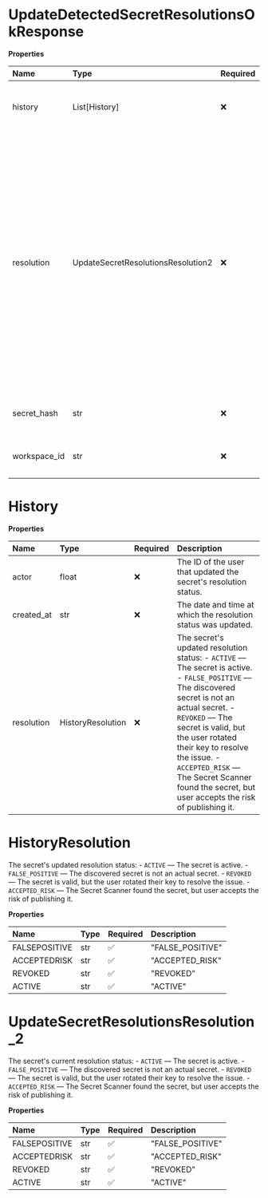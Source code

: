 # UpdateDetectedSecretResolutionsOkResponse

**Properties**

| Name         | Type                               | Required | Description                                                                                                                                                                                                                                                                                                                                 |
| :----------- | :--------------------------------- | :------- | :------------------------------------------------------------------------------------------------------------------------------------------------------------------------------------------------------------------------------------------------------------------------------------------------------------------------------------------ |
| history      | List[History]                      | ❌       | The history of the secret's resolution status changes.                                                                                                                                                                                                                                                                                      |
| resolution   | UpdateSecretResolutionsResolution2 | ❌       | The secret's current resolution status: - `ACTIVE` — The secret is active. - `FALSE_POSITIVE` — The discovered secret is not an actual secret. - `REVOKED` — The secret is valid, but the user rotated their key to resolve the issue. - `ACCEPTED_RISK` — The Secret Scanner found the secret, but user accepts the risk of publishing it. |
| secret_hash  | str                                | ❌       | The SHA-256 hash of the detected secret.                                                                                                                                                                                                                                                                                                    |
| workspace_id | str                                | ❌       | The ID of the workspace that contains the secret.                                                                                                                                                                                                                                                                                           |

# History

**Properties**

| Name       | Type              | Required | Description                                                                                                                                                                                                                                                                                                                                 |
| :--------- | :---------------- | :------- | :------------------------------------------------------------------------------------------------------------------------------------------------------------------------------------------------------------------------------------------------------------------------------------------------------------------------------------------ |
| actor      | float             | ❌       | The ID of the user that updated the secret's resolution status.                                                                                                                                                                                                                                                                             |
| created_at | str               | ❌       | The date and time at which the resolution status was updated.                                                                                                                                                                                                                                                                               |
| resolution | HistoryResolution | ❌       | The secret's updated resolution status: - `ACTIVE` — The secret is active. - `FALSE_POSITIVE` — The discovered secret is not an actual secret. - `REVOKED` — The secret is valid, but the user rotated their key to resolve the issue. - `ACCEPTED_RISK` — The Secret Scanner found the secret, but user accepts the risk of publishing it. |

# HistoryResolution

The secret's updated resolution status: - `ACTIVE` — The secret is active. - `FALSE_POSITIVE` — The discovered secret is not an actual secret. - `REVOKED` — The secret is valid, but the user rotated their key to resolve the issue. - `ACCEPTED_RISK` — The Secret Scanner found the secret, but user accepts the risk of publishing it.

**Properties**

| Name          | Type | Required | Description      |
| :------------ | :--- | :------- | :--------------- |
| FALSEPOSITIVE | str  | ✅       | "FALSE_POSITIVE" |
| ACCEPTEDRISK  | str  | ✅       | "ACCEPTED_RISK"  |
| REVOKED       | str  | ✅       | "REVOKED"        |
| ACTIVE        | str  | ✅       | "ACTIVE"         |

# UpdateSecretResolutionsResolution_2

The secret's current resolution status: - `ACTIVE` — The secret is active. - `FALSE_POSITIVE` — The discovered secret is not an actual secret. - `REVOKED` — The secret is valid, but the user rotated their key to resolve the issue. - `ACCEPTED_RISK` — The Secret Scanner found the secret, but user accepts the risk of publishing it.

**Properties**

| Name          | Type | Required | Description      |
| :------------ | :--- | :------- | :--------------- |
| FALSEPOSITIVE | str  | ✅       | "FALSE_POSITIVE" |
| ACCEPTEDRISK  | str  | ✅       | "ACCEPTED_RISK"  |
| REVOKED       | str  | ✅       | "REVOKED"        |
| ACTIVE        | str  | ✅       | "ACTIVE"         |

<!-- This file was generated by liblab | https://liblab.com/ -->
